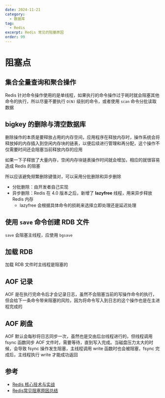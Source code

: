 ```yaml
---
date: 2024-11-21
category:
  - 数据库
tag:
  - Redis
excerpt: Redis 常见的阻塞原因
order: 99
---
```


# 阻塞点

## 集合全量查询和聚合操作

Redis 针对命令操作使用的是单线程，如果执行的命令操作过于耗时就会阻塞其他命令的执行，所以尽量不要执行 `O(N)` 级别的命令，或者使用 `scan` 命令分批读取数据

## bigkey 的删除与清空数据库

删除操作的本质是要释放占用的内存空间，应用程序在释放内存时，操作系统会将释放掉的内存插入到空闲内存块的链表，以便后续进行管理和再分配，这个操作不仅需要时间还会阻塞当前释放内存的应用

如果一下子释放了大量内存，空闲内存块链表操作时间就会增加，相应的就很容易造成 Redis 的阻塞

所以应该避免频繁删除键值对，可以采用分批删除和异步删除

- 分批删除：由开发者自己实现
- 异步删除：Redis 在 4.0 版本之后，新增了 **lazyfree** 线程，用来异步释放 Redis 内存
  - lazyfree 会根据具体命令的损耗来选择立即处理还是延迟处理

## 使用 `save` 命令创建 RDB 文件

`save` 会阻塞主线程，应使用 `bgsave`

## 加载 RDB

加载 RDB 文件时主线程是阻塞的

## AOF 记录

AOF 是在执行完命令后才会记录日志，虽然不会阻塞当前的写操作命令的执行，但会给下一条命令带来阻塞的风险，因为将命令写入到日志的这个操作也是在主进程完成的

## AOF 刷盘

AOF 默认会每秒将日志同步一次，虽然也是交由后台线程进行的，但线程调用 fsync 函数同步 AOF 文件时，需要等待，直到写入完成。当磁盘压力太大的时候，会导致 fsync 操作发生阻塞，主线程调用 write 函数时也会被阻塞，fsync 完成后，主线程执行 write 才能成功返回

## 参考

- [Redis 核心技术与实战](https://time.geekbang.org/column/intro/329)
- [Redis常见阻塞原因总结](https://javaguide.cn/database/redis/redis-common-blocking-problems-summary.html)
